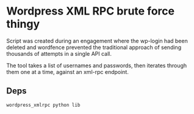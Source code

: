 # Wordpress XML RPC brute force thingy

Script was created during an engagement where the wp-login had been deleted and wordfence prevented the traditional approach of sending thousands of attempts in a single API call.

The tool takes a list of usernames and passwords, then iterates through them one at a time, against an xml-rpc endpoint.

## Deps
    wordpress_xmlrpc python lib